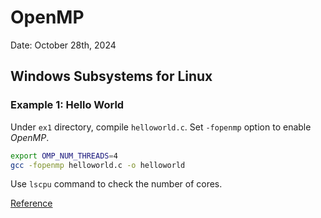 # OpenMP

Date: October 28th, 2024

## Windows Subsystems for Linux

### Example 1: Hello World
Under `ex1` directory, compile `helloworld.c`. 
Set `-fopenmp` option to enable *OpenMP*. 
```bash
export OMP_NUM_THREADS=4
gcc -fopenmp helloworld.c -o helloworld
```
Use `lscpu` command to check the number of cores. 

[Reference](https://www.openmp.org/)
